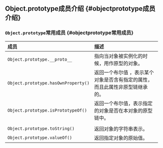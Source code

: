 ## Object.prototype成员介绍 {#objectprototype成员介绍}

### `Object.prototype`常用成员 {#objectprototype常用成员}

| 成员 | 描述 |
| :--- | :--- |
| `Object.prototype.__proto__` | 指向当对象被实例化的时候，用作原型的对象。 |
| `Object.prototype.hasOwnProperty()` | 返回一个布尔值 ，表示某个对象是否含有指定的属性，而且此属性非原型链继承的。 |
| `Object.prototype.isPrototypeOf()` | 返回一个布尔值，表示指定的对象是否在本对象的原型链中。 |
|  |  |
| `Object.prototype.toString()` | 返回对象的字符串表示。 |
| `Object.prototype.valueOf()` | 返回指定对象的原始值。 |



